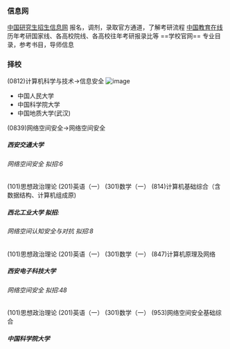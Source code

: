 
### 信息网
[中国研究生招生信息网](https://yz.chsi.com.cn/) 报名，调剂，录取官方通道，了解考研流程
[中国教育在线](https://www.eol.cn/)历年考研国家线、各高校院线、各高校往年考研报录比等
==学校官网== 专业目录，参考书目，导师信息
### 择校
(0812)计算机科学与技术->信息安全
![image](https://i.imgur.com/nM1laiM.png)

- 中国人民大学
- 中国科学院大学
- 中国地质大学(武汉)

(0839)网络空间安全->网络空间安全
##### 西安交通大学
###### 网络空间安全 拟招:6
(101)思想政治理论
(201)英语（一）
(301)数学（一）
(814)计算机基础综合（含数据结构、计算机组成原)
##### 西北工业大学 拟招:
###### 网络空间认知安全与对抗 拟招:8
(101)思想政治理论
(201)英语（一）
(301)数学（一）
(847)计算机原理及网络
##### 西安电子科技大学
###### 网络空间安全 拟招:48
(101)思想政治理论
(201)英语（一）
(301)数学（一）
(953)网络空间安全基础综合
##### 中国科学院大学

